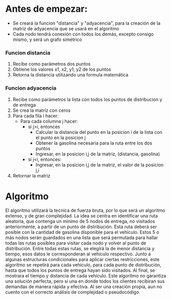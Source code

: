 # Antes de empezar:
- Se creará la funcion "distancia" y "adyacencia", para la creación de la matriz de adyacencia que se usará en el algoritmo
- Cada nodo tendrá conexión con todos los demás, excepto consigo mismo, y será un grafo simétrico
### Funcion distancia
1. Recibe como parámetros dos puntos
2. Obtiene los valores x1, x2, y1, y2 de los puntos
3. Retorna la distancia utilizando una formula matemática
### Funcion adyacencia
1. Recibe como parámetros la lista con todos los puntos de distribucion y de entrega
2. Se crea la matríz con ceros
3. Para cada fila i  hacer:
    - Para cada columna j hacer:
        - si j>i, entonces
             - Calcular la distancia  del punto en la posicion i de la lista con el punto en la posicion j
            - Obtener la gasolina necesaria para la ruta entre los dos puntos
            - Ingresar, en la posicion i,j de la matriz, (distancia, gasolina)
        - si j<i, entonces:
            - Ingresar, en la posicion i,j de la matriz, el valor de la posicion j,i
4. Retornar la matriz

# Algoritmo
El algoritmo utilizará la tecnica de fuerza bruta, por lo que será un algoritmo extenso, y de gran complejidad. La idea se centra en identificar una ruta aleatoria, que contenga un minimo de 5 nodos de entrega, no visitados anteriormente, a partir de un punto de distribución. Esta ruta deberá ser posible con la cantidad de gasolina disponible para el vehículo.
Estos 5 o más nodos serán guardados en una lista que será permutada para hallar todas las rutas posibles para visitar cada nodo y volver al punto de distribución. Entre todas estas rutas, se elegirá la de menor distancia y tiempo, esos datos le corresponderan al vehículo respectivo.
Junto a algunas estructuras condicionales para aplicar ciertas restricciones, este algoritmo se repetirá para cada vehiculo, para cada punto de distribución, hasta que todos los puntos de entrega hayan sido visitados.
Al final, se mostrara el tiempo y distancia de cada vehículo.
Este algoritmo no garantiza una solución perfecta, pero si una en donde todos los clientes recibiran sus demandas de manera rápida y efectiva.
Al ser una creación propia, aun no cuento con el correcto análisis de complejidad o pseudocódigo.


    
    


